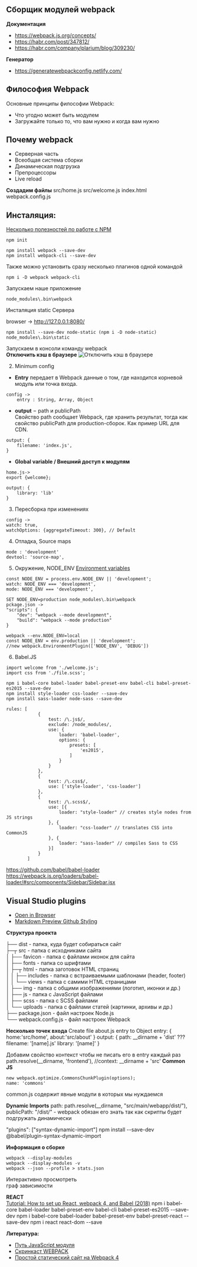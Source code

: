 ## Сборщик модулей webpack ##

**Документация**
 - https://webpack.js.org/concepts/
 - https://habr.com/post/347812/
 - https://habr.com/company/plarium/blog/309230/

**Генератор**
- https://generatewebpackconfig.netlify.com/

## Философия Webpack ##
Основные принципы философии Webpack:  
- Что угодно может быть модулем
- Загружайте только то, что вам нужно и когда вам нужно

## Почему webpack ##
- Серверная часть
- Всеобщая система сборки
- Динамическая подгрузка
- Препроцессоры
- Live reload

**Создадим файлы**
    src/home.js
    src/welcome.js
    index.html
    webpack.config.js

**Инсталяция:**
---

[Несколько полезностей по работе с NPM](https://habr.com/post/206678/)
```
npm init

npm install webpack --save-dev  
npm install webpack-cli --save-dev
```
Также можно установить сразу несколько плагинов одной командой
```
npm i -D webpack webpack-cli
```
Запускаем наше приложение 
```
node_modules\.bin\webpack
```
Инсталяция static Сервера  

browser -> http://127.0.0.1:8080/
```
npm install --save-dev node-static (npm i -D node-static)
node_modules\.bin\static
```

Запускаем в консоли команду webpack  
**Отключить кэш в браузере**
![Отключить кэш в браузере](https://i.stack.imgur.com/mIy1W.jpg "Отключить кэш в браузере")
    

2. Minimum config  
- **Entry** передает в Webpack данные о том, где находится корневой модуль или точка входа. 
```
config -> 
    entry : String, Array, Object
```
- **output**  –  path и publicPath  
Свойство path сообщает Webpack, где хранить результат, тогда как свойство publicPath для production-сборок. Как пример URL для CDN.
```
output: {
    filename: 'index.js',
}
```
- **Global variable / Внешний доступ к модулям**

```
home.js-> 
export {welcome};

output: {
    library: 'lib'
}
```


3. Пересборка при изменениях  
```
config -> 
watch: true,
watchOptions: {aggregateTimeout: 300}, // Default
```

4. Отладка, Source maps  
```
mode : 'development'
devtool: 'source-map',
```

5. Окружение, NODE_ENV 
[Environment variables](//webpack.js.org/guides/environment-variables/)
```
const NODE_ENV = process.env.NODE_ENV || 'development';
watch: NODE_ENV === 'development',
mode: NODE_ENV === 'development',
```
```
SET NODE_ENV=production node_modules\.bin\webpack
pckage.json ->
"scripts": {
    "dev": "webpack --mode development",
    "build": "webpack --mode production"
}
```
```  
webpack --env.NODE_ENV=local
const NODE_ENV = env.production || 'development';
//new webpack.EnvironmentPlugin(['NODE_ENV', 'DEBUG'])
```
    

6. Babel.JS 
```
import welcome from './welcome.js';
import css from './file.scss';
```
```
npm i babel-core babel-loader babel-preset-env babel-cli babel-preset-es2015 --save-dev
npm install style-loader css-loader --save-dev
npm install sass-loader node-sass --save-dev
```
```
rules: [
            {
                test: /\.js$/,
                exclude: /node_modules/,
                use: {
                    loader: 'babel-loader',
                    options: {
                        presets: [
                            'es2015',
                        ]
                    }
                }
            },
            {
                test: /\.css$/,
                use: ['style-loader', 'css-loader']
            },
            {
                test: /\.scss$/,
                use: [{
                    loader: "style-loader" // creates style nodes from JS strings
                }, {
                    loader: "css-loader" // translates CSS into CommonJS
                }, {
                    loader: "sass-loader" // compiles Sass to CSS
                }]
            }
        ]
```   
https://github.com/babel/babel-loader
https://webpack.js.org/loaders/babel-loader/#src/components/Sidebar/Sidebar.jsx



**Visual Studio plugins**
---
- [Open in Browser](https://marketplace.visualstudio.com/items?itemName=techer.open-in-browser)
- [Markdown Preview Github Styling](https://marketplace.visualstudio.com/items?itemName=bierner.markdown-preview-github-styles)

**Структура проекта**  

├── dist                 - папка, куда будет собираться сайт  
├─┬ src                  - папка с исходниками сайта  
│ ├── favicon            - папка с файлами иконок для сайта  
│ ├── fonts              - папка со шрифтами  
│ ├─┬ html               - папка заготовок HTML страниц  
│ │ ├── includes         - папка с встраиваемыми шаблонами (header, footer)  
│ │ └── views            - папка с самими HTML страницами  
│ ├── img                - папка с общими изображениями (логотип, иконки и др.)  
│ ├── js                 - папка с JavaScript файлами  
│ ├── scss               - папка с SСSS файлами  
│ └── uploads            - папка с файлами статей (картинки, архивы и др.)  
├── package.json         - файл настроек Node.js  
└── webpack.config.js    - файл настроек Webpack  

**Несколько точек входа**
    Create file about.js
    entry to Object
    entry: {
        home:'src/home',
        about:'src/about'
    }
    output: {
        path: __dirname + 'dist' ???
        filename: '[name].js'
        library: '[name]'
    }

Добавим свойство контекст чтобы не писать его в entry каждый раз
path.resolve(__dirname, 'frontend'),
//context: __dirname + 'src'
**Common JS**
```
new webpack.optimize.CommonsChunkPlugin(options);
name: 'commons'
```
common.js содержит явные модули в которых мы нуждаемся

**Dynamic Imports**
path: path.resolve(__dirname, "src/main/webapp/dist/"),
publicPath: "/dist/" - webpack обязан его знать так как скрипты будет подгружать динамически

"plugins": ["syntax-dynamic-import"]
npm install --save-dev @babel/plugin-syntax-dynamic-import

**Информация о сборке**
```
webpack --display-modules 
webpack --display-modules -v
webpack --json --profile > stats.json
```
Интерактивно просмотреть  
граф зависимости

**REACT**  
[Tutorial: How to set up React, webpack 4, and Babel (2018)](https://www.valentinog.com/blog/react-webpack-babel/)
npm i babel-core babel-loader babel-preset-env babel-cli babel-preset-es2015 --save-dev
npm i babel-core babel-loader babel-preset-env babel-preset-react --save-dev
npm i react react-dom --save




**Литература:**
- [Путь JavaScript модуля](https://habrahabr.ru/post/181536/)
- [Скринкаст WEBPACK](http://learn.javascript.ru/screencast/webpack)
- [Простой статический сайт на Webpack 4](https://habr.com/post/350886/)